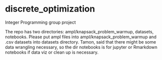 # discrete_optimization

Integer Programming group project

The repo has two directories: ampl/knapsack_problem_warmup, datasets, notebooks.
Please put ampl files into  ampl/knapsack_problem_warmup and .csv datasets into datasets directory.
Tamon, said that there might be some data wrangling necessary, so the dir notebooks is for jupyter or Rmarkdown notebooks if data viz or clean up is necessary.
